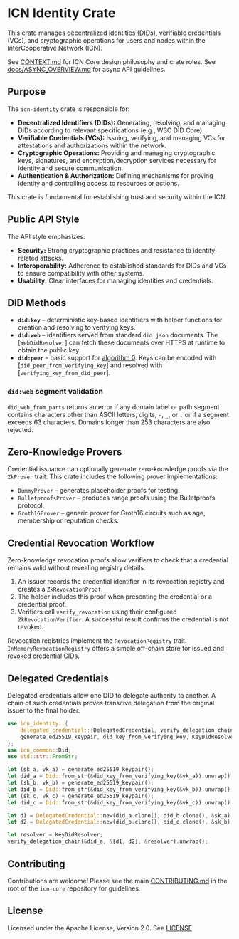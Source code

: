 # ICN Identity Crate

This crate manages decentralized identities (DIDs), verifiable credentials (VCs), and cryptographic operations for users and nodes within the InterCooperative Network (ICN).

See [CONTEXT.md](../../CONTEXT.md) for ICN Core design philosophy and crate roles.
See [docs/ASYNC_OVERVIEW.md](../../docs/ASYNC_OVERVIEW.md) for async API guidelines.

## Purpose

The `icn-identity` crate is responsible for:

*   **Decentralized Identifiers (DIDs):** Generating, resolving, and managing DIDs according to relevant specifications (e.g., W3C DID Core).
*   **Verifiable Credentials (VCs):** Issuing, verifying, and managing VCs for attestations and authorizations within the network.
*   **Cryptographic Operations:** Providing and managing cryptographic keys, signatures, and encryption/decryption services necessary for identity and secure communication.
*   **Authentication & Authorization:** Defining mechanisms for proving identity and controlling access to resources or actions.

This crate is fundamental for establishing trust and security within the ICN.

## Public API Style

The API style emphasizes:

*   **Security:** Strong cryptographic practices and resistance to identity-related attacks.
*   **Interoperability:** Adherence to established standards for DIDs and VCs to ensure compatibility with other systems.
*   **Usability:** Clear interfaces for managing identities and credentials.

## DID Methods

* **`did:key`** – deterministic key-based identifiers with helper functions for
  creation and resolving to verifying keys.
* **`did:web`** – identifiers served from standard `did.json` documents. The
  [`WebDidResolver`] can fetch these documents over HTTPS at runtime to obtain
  the public key.
* **`did:peer`** – basic support for [algorithm 0](https://identity.foundation/peer-did-method-spec/).
  Keys can be encoded with [`did_peer_from_verifying_key`] and resolved with
  [`verifying_key_from_did_peer`].

### `did:web` segment validation

`did_web_from_parts` returns an error if any domain label or path segment
contains characters other than ASCII letters, digits, `-`, `_`, or `.` or if a
segment exceeds 63 characters. Domains longer than 253 characters are also
rejected.

## Zero-Knowledge Provers

Credential issuance can optionally generate zero-knowledge proofs via the
`ZkProver` trait. This crate includes the following prover implementations:

- `DummyProver` – generates placeholder proofs for testing.
- `BulletproofsProver` – produces range proofs using the Bulletproofs protocol.
- `Groth16Prover` – generic prover for Groth16 circuits such as age, membership or reputation checks.

## Credential Revocation Workflow

Zero-knowledge revocation proofs allow verifiers to check that a credential remains valid without revealing registry details.

1. An issuer records the credential identifier in its revocation registry and creates a `ZkRevocationProof`.
2. The holder includes this proof when presenting the credential or a credential proof.
3. Verifiers call `verify_revocation` using their configured `ZkRevocationVerifier`. A successful result confirms the credential is not revoked.


Revocation registries implement the `RevocationRegistry` trait. `InMemoryRevocationRegistry` offers a simple off-chain store for issued and revoked credential CIDs.

## Delegated Credentials

Delegated credentials allow one DID to delegate authority to another. A chain
of such credentials proves transitive delegation from the original issuer to the
final holder.

```rust
use icn_identity::{
    delegated_credential::{DelegatedCredential, verify_delegation_chain},
    generate_ed25519_keypair, did_key_from_verifying_key, KeyDidResolver,
};
use icn_common::Did;
use std::str::FromStr;

let (sk_a, vk_a) = generate_ed25519_keypair();
let did_a = Did::from_str(&did_key_from_verifying_key(&vk_a)).unwrap();
let (sk_b, vk_b) = generate_ed25519_keypair();
let did_b = Did::from_str(&did_key_from_verifying_key(&vk_b)).unwrap();
let (sk_c, vk_c) = generate_ed25519_keypair();
let did_c = Did::from_str(&did_key_from_verifying_key(&vk_c)).unwrap();

let d1 = DelegatedCredential::new(did_a.clone(), did_b.clone(), &sk_a);
let d2 = DelegatedCredential::new(did_b.clone(), did_c.clone(), &sk_b);

let resolver = KeyDidResolver;
verify_delegation_chain(&did_a, &[d1, d2], &resolver).unwrap();
```


## Contributing

Contributions are welcome! Please see the main [CONTRIBUTING.md](../../CONTRIBUTING.md) in the root of the `icn-core` repository for guidelines.

## License

Licensed under the Apache License, Version 2.0. See [LICENSE](../../LICENSE). 
